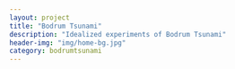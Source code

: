 ```yaml
---
layout: project
title: "Bodrum Tsunami"
description: "Idealized experiments of Bodrum Tsunami"
header-img: "img/home-bg.jpg"
category: bodrumtsunami
---
```

